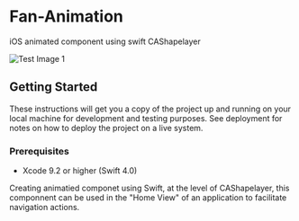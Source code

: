 # Fan-Animation
iOS animated component using swift CAShapelayer

![Test Image 1](https://github.com/alaadergham/MyRepo/blob/master/FanAnimation.gif)

## Getting Started

These instructions will get you a copy of the project up and running on your local machine for development and testing purposes. See deployment for notes on how to deploy the project on a live system.


### Prerequisites

* Xcode 9.2 or higher (Swift 4.0)

Creating animatied componet using Swift, at the level of CAShapelayer, 
this componnent can be used in the "Home View" of an application to facilitate navigation actions.
